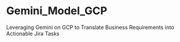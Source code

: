 # Gemini_Model_GCP
Leveraging Gemini on GCP to Translate Business Requirements into Actionable Jira Tasks

